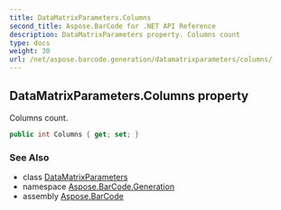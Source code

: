 ```yaml
---
title: DataMatrixParameters.Columns
second_title: Aspose.BarCode for .NET API Reference
description: DataMatrixParameters property. Columns count
type: docs
weight: 30
url: /net/aspose.barcode.generation/datamatrixparameters/columns/
---
```

## DataMatrixParameters.Columns property

Columns count.

```csharp
public int Columns { get; set; }
```

### See Also

* class [DataMatrixParameters](../)
* namespace [Aspose.BarCode.Generation](../../datamatrixparameters/)
* assembly [Aspose.BarCode](../../../)


